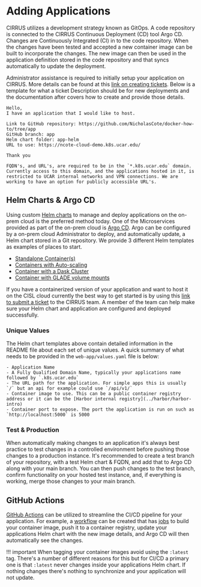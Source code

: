 # Adding Applications

CIRRUS utilizes a development strategy known as GitOps. A code repository is connected to the CIRRUS Continuous Deployment (CD) tool Argo CD. Changes are Continuously Integrated (CI) in to the code repository. When the changes have been tested and accepted a new container image can be built to incorporate the changes. The new image can then be used in the application definition stored in the code repository and that syncs automatically to update the deployment.

Administrator assistance is required to initially setup your application on CIRRUS. More details can be found at this [link on creating tickets](../../create-tickets). Below is a template for what a ticket Description should be for new deployments and the documentation after covers how to create and provide those details.

```
Hello,
I have an application that I would like to host.

Link to GitHub repository: https://github.com/NicholasCote/docker-how-to/tree/app
GitHub branch: app
Helm chart folder: app-helm
URL to use: https://ncote-cloud-demo.k8s.ucar.edu/ 

Thank you
```

```{note}
FQDN's, and URL's, are required to be in the `*.k8s.ucar.edu` domain. Currently access to this domain, and the applications hosted in it, is restricted to UCAR internal networks and VPN connections. We are working to have an option for publicly accessible URL's.
```

## Helm Charts & Argo CD

Using custom [Helm charts](https://helm.sh/docs/topics/charts/) to manage and deploy applications on the on-prem cloud is the preferred method today. One of the Microservices provided as part of the on-prem cloud is [Argo CD](https://argo-cd.readthedocs.io/). Argo can be configured by a on-prem cloud Administrator to deploy, and automatically update, a Helm chart stored in a Git repository. We provide 3 different Helm templates as examples of places to start. 

* [Standalone Container(s)](https://github.com/NicholasCote/web-app-helm)
* [Containers with Auto-scaling](https://github.com/NicholasCote/web-app-helm-auto-scale)
* [Container with a Dask Cluster](https://github.com/NicholasCote/web-app-dask-helm)
* [Container with GLADE volume mounts](https://github.com/NicholasCote/web-app-vols-helm)

If you have a containerized version of your application and want to host it on the CISL cloud currently the best way to get started is by using this [link to submit a ticket](../../create-tickets) to the CIRRUS team. A member of the team can help make sure your Helm chart and application are configured and deployed successfully. 

### Unique Values

The Helm chart templates above contain detailed information in the README file about each set of unique values. A quick summary of what needs to be provided in the `web-app/values.yaml` file is below:

    - Application Name
    - A Fully Qualified Domain Name, typically your applications name followed by `.k8s.ucar.edu`
    - The URL path for the application. For simple apps this is usually `/` but an api for example could use `/api/v1/`
    - Container image to use. This can be a public container registry address or it can be the [Harbor internal registry](../harbor/harbor-intro)
    - Container port to expose. The port the application is run on such as `http://localhost:5000` is 5000

### Test & Production

When automatically making changes to an application it's always best practice to test changes in a controlled environment before pushing those changes to a production instance. It's recommended to create a test branch of your repository, with a test Helm chart & FQDN, and add that to Argo CD along with your main branch. You can then push changes to the test branch, confirm functionality on your hosted test instance, and, if everything is working, merge those changes to your main branch.

## GitHub Actions

[GitHub Actions](https://docs.github.com/en/actions) can be utilized to streamline the CI/CD pipeline for your application. For example, a [workflow](https://docs.github.com/en/actions/using-workflows/about-workflows) can be created that has [jobs](https://docs.github.com/en/actions/using-jobs/using-jobs-in-a-workflow) to build your container image, push it to a container registry, update your applications Helm chart with the new image details, and Argo CD will then automatically see the changes.

!!! important
    When tagging your container images avoid using the `:latest` tag. There's a number of different reasons for this but for CI/CD a primary one is that `:latest` never changes inside your applications Helm chart. If nothing changes there's nothing to synchronize and your application will not update. 

